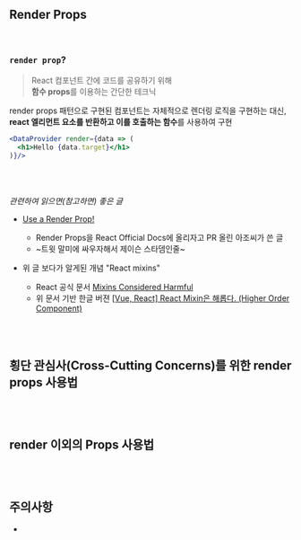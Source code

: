 ## Render Props

<br>

### `render prop`?

> React 컴포넌트 간에 코드를 공유하기 위해  
 **함수 props**를 이용하는 간단한 테크닉

render props 패턴으로 구현된 컴포넌트는 자체적으로 렌더링 로직을 구현하는 대신,    
**react 엘리먼트 요소를 반환하고 이를 호출하는 함수**를 사용하여 구현

```jsx
<DataProvider render={data => (
  <h1>Hello {data.target}</h1>
)}/>
```

<br>
<br>

_관련하여 읽으면(참고하면) 좋은 글_

- [Use a Render Prop!](https://medium.com/@mjackson/use-a-render-prop-50de598f11ce)
	- Render Props을 React Official Docs에 올리자고 PR 올린 아조씨가 쓴 글
	- ~트윗 말미에 싸우자해서 제이슨 스타뎀인줄~

- 위 글 보다가 알게된 개념 "React mixins"
	 - React 공식 문서 [Mixins Considered Harmful](https://ko.reactjs.org/blog/2016/07/13/mixins-considered-harmful.html)
	- 위 문서 기반 한글 버젼 [[Vue, React] React Mixin은 해롭다. (Higher Order Component)](https://itmining.tistory.com/124)


<br>
<br>

## 횡단 관심사(Cross-Cutting Concerns)를 위한 render props 사용법


<br>
<br>


## render 이외의 Props 사용법

<br>
<br>

## 주의사항


*

<br>
<br>
<br>
<br>


